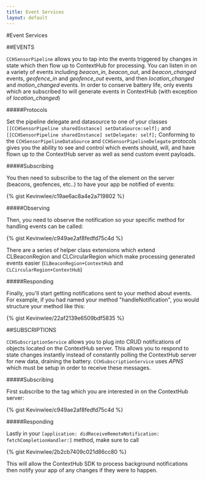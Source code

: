```yaml
---
title: Event Services
layout: default
---
```

#Event Services

##EVENTS

`CCHSensorPipeline` allows you to tap into the events triggered by changes in state which then flow up to ContextHub for processing. You can listen in on a variety of events including *beacon_in*, *beacon_out*, and *beacon_changed* events, *geofence_in* and *geofence_out* events, and then *location_changed* and *motion_changed* events. In order to conserve battery life, only events which are subscribed to will generate events in ContextHub (with exception of *location_changed*)

#####Protocols

Set the pipeline delegate and datasource to one of your classes `[[CCHSensorPipeline sharedInstance] setDataSource:self];` and `[[CCHSensorPipeline sharedInstance] setDelegate: self];` Conforming to the `CCHSensorPipelineDataSource` and `CCHSensorPipelineDelegate` protocols gives you the ability to see and control which events should, will, and have flown up to the ContextHub server as well as send custom event payloads.

#####Subscribing

You then need to subscribe to the tag of the element on the server (beacons, geofences, etc..) to have your app be notified of events:

{% gist Kevinwlee/c19ae6ac8a4e2a719802 %}

#####Observing

Then, you need to observe the notification so your specific method for handling events can be called:

{% gist Kevinwlee/c949ae2af8fedfd75c4d %}

There are a series of helper class extensions which extend CLBeaconRegion and CLCircularRegion which make processing generated events easier (`CLBeaconRegion+ContextHub` and `CLCircularRegion+ContextHub`)

#####Responding

Finally, you'll start getting notifications sent to your method about events. For example, if you had named your method "handleNotification", you would structure your method like this:

{% gist Kevinwlee/22af2139e6509bdf5835 %}

##SUBSCRIPTIONS

`CCHSubscriptionService` allows you to plug into CRUD notifications of objects located on the ContextHub server. This allows you to respond to state changes instantly instead of constantly polling the ContextHub server for new data, draining the battery. `CCHSubscriptionService` uses *APNS* which must be setup in order to receive these messages.

#####Subscribing

First subscribe to the tag which you are interested in on the ContextHub server:

{% gist Kevinwlee/c949ae2af8fedfd75c4d %}

#####Responding

Lastly in your `[application: didReceiveRemoteNotification: fetchCompletionHandler:]` method, make sure to call

{% gist Kevinwlee/2b2cb7409c021d86cc80 %}

This will allow the ContextHub SDK to process background notifications then notify your app of any changes if they were to happen.